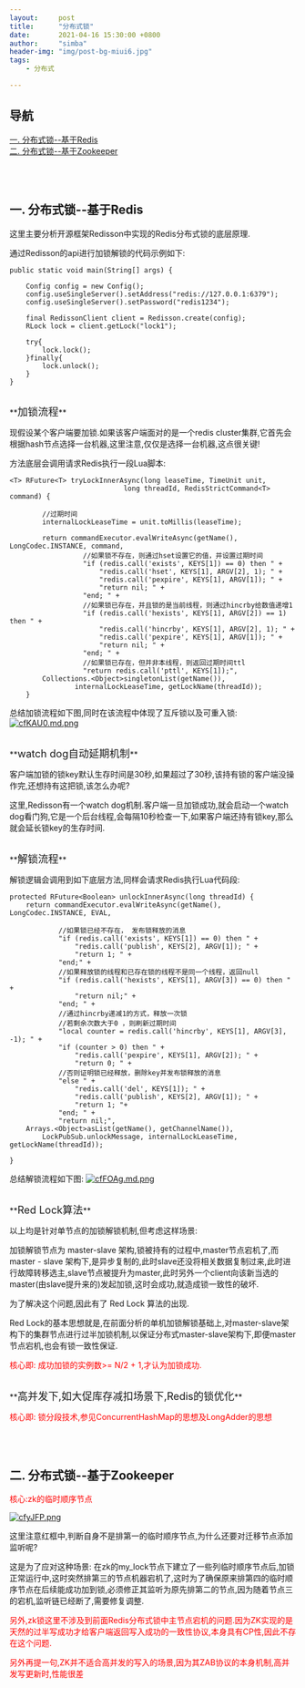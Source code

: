 ```yaml
---
layout:     post
title:      "分布式锁"
date:       2021-04-16 15:30:00 +0800
author:     "simba"
header-img: "img/post-bg-miui6.jpg"
tags:
    - 分布式

---
```








## 导航
[一. 分布式锁--基于Redis](#jump1)
<br>
[二. 分布式锁--基于Zookeeper](#jump2)
<br>













<br><br>
## <span id="jump1">一. 分布式锁--基于Redis</span>

这里主要分析开源框架Redisson中实现的Redis分布式锁的底层原理.<br>

通过Redisson的api进行加锁解锁的代码示例如下:
```
public static void main(String[] args) {

    Config config = new Config();
    config.useSingleServer().setAddress("redis://127.0.0.1:6379");
    config.useSingleServer().setPassword("redis1234");
    
    final RedissonClient client = Redisson.create(config);  
    RLock lock = client.getLock("lock1");
    
    try{
        lock.lock();
    }finally{
        lock.unlock();
    }
}
```


<br>
**<font size="4">加锁流程</font>** <br>

现假设某个客户端要加锁.如果该客户端面对的是一个redis cluster集群,它首先会根据hash节点选择一台机器,这里注意,仅仅是选择一台机器,这点很关键!<br>

方法底层会调用请求Redis执行一段Lua脚本:
```
<T> RFuture<T> tryLockInnerAsync(long leaseTime, TimeUnit unit,     
                            long threadId, RedisStrictCommand<T> command) {

        //过期时间
        internalLockLeaseTime = unit.toMillis(leaseTime);

        return commandExecutor.evalWriteAsync(getName(), LongCodec.INSTANCE, command,
                  //如果锁不存在，则通过hset设置它的值，并设置过期时间
                  "if (redis.call('exists', KEYS[1]) == 0) then " +
                      "redis.call('hset', KEYS[1], ARGV[2], 1); " +
                      "redis.call('pexpire', KEYS[1], ARGV[1]); " +
                      "return nil; " +
                  "end; " +
                  //如果锁已存在，并且锁的是当前线程，则通过hincrby给数值递增1
                  "if (redis.call('hexists', KEYS[1], ARGV[2]) == 1) then " +
                      "redis.call('hincrby', KEYS[1], ARGV[2], 1); " +
                      "redis.call('pexpire', KEYS[1], ARGV[1]); " +
                      "return nil; " +
                  "end; " +
                  //如果锁已存在，但并非本线程，则返回过期时间ttl
                  "return redis.call('pttl', KEYS[1]);",
        Collections.<Object>singletonList(getName()), 
                internalLockLeaseTime, getLockName(threadId));
    }
```

总结加锁流程如下图,同时在该流程中体现了互斥锁以及可重入锁:
[![cfKAU0.md.png](https://z3.ax1x.com/2021/04/16/cfKAU0.md.png)](https://imgtu.com/i/cfKAU0)


<br>
**<font size="4">watch dog自动延期机制</font>** <br>

客户端加锁的锁key默认生存时间是30秒,如果超过了30秒,该持有锁的客户端没操作完,还想持有这把锁,该怎么办呢?<br>

这里,Redisson有一个watch dog机制.客户端一旦加锁成功,就会启动一个watch dog看门狗,它是一个后台线程,会每隔10秒检查一下,如果客户端还持有锁key,那么就会延长锁key的生存时间.<br>


<br>
**<font size="4">解锁流程</font>** <br>

解锁逻辑会调用到如下底层方法,同样会请求Redis执行Lua代码段:
```
protected RFuture<Boolean> unlockInnerAsync(long threadId) {
    return commandExecutor.evalWriteAsync(getName(), LongCodec.INSTANCE, EVAL,
    
            //如果锁已经不存在， 发布锁释放的消息
            "if (redis.call('exists', KEYS[1]) == 0) then " +
                "redis.call('publish', KEYS[2], ARGV[1]); " +
                "return 1; " +
            "end;" +
            //如果释放锁的线程和已存在锁的线程不是同一个线程，返回null
            "if (redis.call('hexists', KEYS[1], ARGV[3]) == 0) then " +
                "return nil;" +
            "end; " +
            //通过hincrby递减1的方式，释放一次锁
            //若剩余次数大于0 ，则刷新过期时间
            "local counter = redis.call('hincrby', KEYS[1], ARGV[3], -1); " +
            "if (counter > 0) then " +
                "redis.call('pexpire', KEYS[1], ARGV[2]); " +
                "return 0; " +
            //否则证明锁已经释放，删除key并发布锁释放的消息
            "else " +
                "redis.call('del', KEYS[1]); " +
                "redis.call('publish', KEYS[2], ARGV[1]); " +
                "return 1; "+
            "end; " +
            "return nil;",
    Arrays.<Object>asList(getName(), getChannelName()), 
        LockPubSub.unlockMessage, internalLockLeaseTime, getLockName(threadId));

}
```

总结解锁流程如下图:
[![cfFOAg.md.png](https://z3.ax1x.com/2021/04/16/cfFOAg.md.png)](https://imgtu.com/i/cfFOAg)


<br>
**<font size="4">Red Lock算法</font>** <br>

以上均是针对单节点的加锁解锁机制,但考虑这样场景:<br>

加锁解锁节点为 master-slave 架构,锁被持有的过程中,master节点宕机了,而 master - slave 架构下,是异步复制的,此时slave还没将相关数据复制过来,此时进行故障转移选主,slave节点被提升为master,此时另外一个client向该新当选的master(由slave提升来的)发起加锁,这时会成功,就造成锁一致性的破坏.<br>

为了解决这个问题,因此有了 Red Lock 算法的出现.<br>

Red Lock的基本思想就是,在前面分析的单机加锁解锁基础上,对master-slave架构下的集群节点进行过半加锁机制,以保证分布式master-slave架构下,即便master节点宕机,也会有锁一致性保证.<br>

<font color="red">核心即: 成功加锁的实例数>= N/2 + 1,才认为加锁成功.</font>


<br>
**<font size="4">高并发下,如大促库存减扣场景下,Redis的锁优化</font>** <br>

<font color="red">核心即: 锁分段技术,参见ConcurrentHashMap的思想及LongAdder的思想</font>



<br><br>
## <span id="jump2">二. 分布式锁--基于Zookeeper</span>

<font color="red">核心:zk的临时顺序节点</font> <br>

[![cfyJFP.png](https://z3.ax1x.com/2021/04/16/cfyJFP.png)](https://imgtu.com/i/cfyJFP)

这里注意红框中,判断自身不是排第一的临时顺序节点,为什么还要对迁移节点添加监听呢?<br>

这是为了应对这种场景: 在zk的my_lock节点下建立了一些列临时顺序节点后,加锁正常运行中,这时突然排第三的节点机器宕机了,这时为了确保原来排第四的临时顺序节点在后续能成功加到锁,必须修正其监听为原先排第二的节点,因为随着节点三的宕机,监听链已经断了,需要修复调整.<br>

<font color="red">另外,zk锁这里不涉及到前面Redis分布式锁中主节点宕机的问题.因为ZK实现的是天然的过半写成功才给客户端返回写入成功的一致性协议,本身具有CP性,因此不存在这个问题.</font> <br>

<font color="red">另外再提一句,ZK并不适合高并发的写入的场景,因为其ZAB协议的本身机制,高并发写更新时,性能很差</font> <br>


